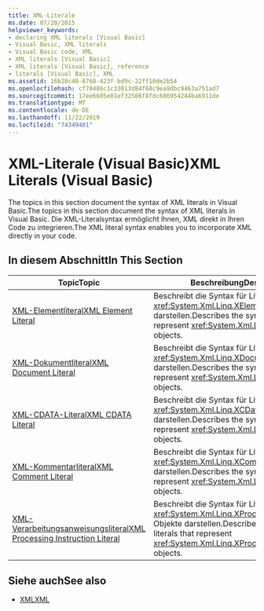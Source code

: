 ```yaml
---
title: XML-Literale
ms.date: 07/20/2015
helpviewer_keywords:
- declaring XML literals [Visual Basic]
- Visual Basic, XML literals
- Visual Basic code, XML
- XML literals [Visual Basic]
- XML literals [Visual Basic], reference
- literals [Visual Basic], XML
ms.assetid: 16b28c40-8768-423f-bd9c-22ff10de2b54
ms.openlocfilehash: cf70486c1c33013d84f68c9ea9dbc9463a751ad7
ms.sourcegitcommit: 17ee6605e01ef32506f8fdc686954244ba6911de
ms.translationtype: MT
ms.contentlocale: de-DE
ms.lasthandoff: 11/22/2019
ms.locfileid: "74349401"
---
```

# <a name="xml-literals-visual-basic"></a><span data-ttu-id="31475-102">XML-Literale (Visual Basic)</span><span class="sxs-lookup"><span data-stu-id="31475-102">XML Literals (Visual Basic)</span></span>
<span data-ttu-id="31475-103">The topics in this section document the syntax of XML literals in Visual Basic.</span><span class="sxs-lookup"><span data-stu-id="31475-103">The topics in this section document the syntax of XML literals in Visual Basic.</span></span> <span data-ttu-id="31475-104">Die XML-Literalsyntax ermöglicht Ihnen, XML direkt in Ihren Code zu integrieren.</span><span class="sxs-lookup"><span data-stu-id="31475-104">The XML literal syntax enables you to incorporate XML directly in your code.</span></span>  
  
## <a name="in-this-section"></a><span data-ttu-id="31475-105">In diesem Abschnitt</span><span class="sxs-lookup"><span data-stu-id="31475-105">In This Section</span></span>  
  
|<span data-ttu-id="31475-106">Topic</span><span class="sxs-lookup"><span data-stu-id="31475-106">Topic</span></span>|<span data-ttu-id="31475-107">Beschreibung</span><span class="sxs-lookup"><span data-stu-id="31475-107">Description</span></span>|  
|-----------|-----------------|  
|[<span data-ttu-id="31475-108">XML-Elementliteral</span><span class="sxs-lookup"><span data-stu-id="31475-108">XML Element Literal</span></span>](../../../visual-basic/language-reference/xml-literals/xml-element-literal.md)|<span data-ttu-id="31475-109">Beschreibt die Syntax für Literale, die <xref:System.Xml.Linq.XElement>-Objekte darstellen.</span><span class="sxs-lookup"><span data-stu-id="31475-109">Describes the syntax for literals that represent <xref:System.Xml.Linq.XElement> objects.</span></span>|  
|[<span data-ttu-id="31475-110">XML-Dokumentliteral</span><span class="sxs-lookup"><span data-stu-id="31475-110">XML Document Literal</span></span>](../../../visual-basic/language-reference/xml-literals/xml-document-literal.md)|<span data-ttu-id="31475-111">Beschreibt die Syntax für Literale, die <xref:System.Xml.Linq.XDocument>-Objekte darstellen.</span><span class="sxs-lookup"><span data-stu-id="31475-111">Describes the syntax for literals that represent <xref:System.Xml.Linq.XDocument> objects.</span></span>|  
|[<span data-ttu-id="31475-112">XML-CDATA-Literal</span><span class="sxs-lookup"><span data-stu-id="31475-112">XML CDATA Literal</span></span>](../../../visual-basic/language-reference/xml-literals/xml-cdata-literal.md)|<span data-ttu-id="31475-113">Beschreibt die Syntax für Literale, die <xref:System.Xml.Linq.XCData>-Objekte darstellen.</span><span class="sxs-lookup"><span data-stu-id="31475-113">Describes the syntax for literals that represent <xref:System.Xml.Linq.XCData> objects.</span></span>|  
|[<span data-ttu-id="31475-114">XML-Kommentarliteral</span><span class="sxs-lookup"><span data-stu-id="31475-114">XML Comment Literal</span></span>](../../../visual-basic/language-reference/xml-literals/xml-comment-literal.md)|<span data-ttu-id="31475-115">Beschreibt die Syntax für Literale, die <xref:System.Xml.Linq.XComment>-Objekte darstellen.</span><span class="sxs-lookup"><span data-stu-id="31475-115">Describes the syntax for literals that represent <xref:System.Xml.Linq.XComment> objects.</span></span>|  
|[<span data-ttu-id="31475-116">XML-Verarbeitungsanweisungsliteral</span><span class="sxs-lookup"><span data-stu-id="31475-116">XML Processing Instruction Literal</span></span>](../../../visual-basic/language-reference/xml-literals/xml-processing-instruction-literal.md)|<span data-ttu-id="31475-117">Beschreibt die Syntax für Literale, die <xref:System.Xml.Linq.XProcessingInstruction>-Objekte darstellen.</span><span class="sxs-lookup"><span data-stu-id="31475-117">Describes the syntax for literals that represent <xref:System.Xml.Linq.XProcessingInstruction> objects.</span></span>|  
  
## <a name="see-also"></a><span data-ttu-id="31475-118">Siehe auch</span><span class="sxs-lookup"><span data-stu-id="31475-118">See also</span></span>

- [<span data-ttu-id="31475-119">XML</span><span class="sxs-lookup"><span data-stu-id="31475-119">XML</span></span>](../../../visual-basic/programming-guide/language-features/xml/index.md)
